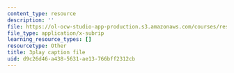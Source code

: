 ```yaml
---
content_type: resource
description: ''
file: https://ol-ocw-studio-app-production.s3.amazonaws.com/courses/res-18-005-highlights-of-calculus-spring-2010/d9c26d46a4385631ae13766bff2312cb_kAv5pahIevE.vtt
file_type: application/x-subrip
learning_resource_types: []
resourcetype: Other
title: 3play caption file
uid: d9c26d46-a438-5631-ae13-766bff2312cb
---
```

